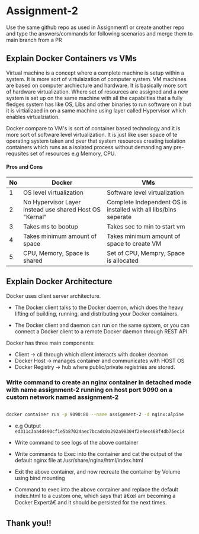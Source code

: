 # Assignment-2

Use the same github repo as used in Assignment1 or create another repo and type the answers/commands for following scenarios and merge them to main branch from a PR
## Explain Docker Containers vs VMs
Virtual machine is a concept where a complete machine is setup within a system. It is more sort of virtulaization of computer system. VM machines are based on
computer archiecture and hardware. It is basically more sort of hardware virtualization. Where set of resources are assigned and a new system is set up on the same machine
with all the capabilties that a fully fledges system has like OS, Libs and other binaries to run software on it but it is virtializaed in on a same machine using layer called
Hypervisor which enables virtualziation.

Docker compare to VM's is sort of container based technology and it is more sort of software level virtualization. It is just like user space of te operating system taken
and pver that system resources creating isolation containers which runs as a isolated process without demanding any pre-requsites set of resources e.g Memory, CPU.


#### Pros and Cons

| No | Docker                                                  | VMs                                                              |
|----|---------------------------------------------------------|------------------------------------------------------------------|
| 1  | OS level virtualization                                 | Software level virtualization                                    |
| 2  | No Hypervisor Layer instead use shared Host OS "Kernal" | Complete Independent OS is installed with all libs/bins seperate |
| 3  | Takes ms to bootup                                      | Takes sec to min to start vm                                     |
| 4  | Takes minimum amount of space                           | Takes minimum amount of space to create VM                       |
| 5  | CPU, Memory, Space is shared                            | Set of CPU, Mempry, Space is allocated                           |


## Explain Docker Architecture
Docker uses client server architecture. 
- The Docker client talks to the Docker daemon, which does the heavy lifting of building, running, and distributing your Docker containers. 

- The Docker client and daemon can run on the same system, or you can connect a Docker client to a remote Docker daemon through REST API.

Docker has three main components:

- Client -> cli through which client interacts with dcoker deamon
- Docker Host -> manages container and communicates with HOST OS
- Docker Registry -> hub where public/private registries are stored.


### Write command to create an nginx container in detached mode with name assignment-2 running on host port 9090 on a custom network named assignment-2

```sh

docker container run -p 9090:80 --name assignment-2 -d nginx:alpine

```
- e.g Output `ed311c3aa4d490cf1e5b87024aec7bcadc0a292a98304f2e4ec468f4db75ec14`


- Write command to see logs of the above container
- Write commands to Exec into the container and cat the output of the default nginx file at /usr/share/nginx/html/index.html 
- Exit the above container, and now recreate the container by Volume using bind mounting
- Command to exec into the above container and replace the default index.html to a custom one, which says that â€œI am becoming a Docker Expertâ€ and it should be persisted for the next times.

## Thank you!!
